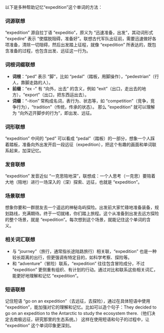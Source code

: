 以下是多种帮助记忆“expedition”这个单词的方法：

### 词源联想
“expedition” 源自拉丁语 “expeditio”，原义为 “迅速准备，出发”，其动词形式 “expedire” 表示 “使摆脱阻碍，准备好”。联想古代军队出征前，需要迅速做好各项准备，清除一切阻碍，然后出发踏上征程，就像 “expedition” 所表达的，既包含准备的过程，也包含出发、远征这一行为。

### 词根词缀联想
 - **词根**：“ped” 表示 “脚”，比如 “pedal”（踏板，用脚操作），“pedestrian”（行人，靠脚走路的人）。
 - **前缀**：“ex -” 有 “向外，出去” 的含义，例如 “exit”（出口，走出去的地方），“export”（出口，把东西运出去）。
 - **词缀**：“-ition” 常构成名词，表行为、状态等，如 “competition”（竞争，竞争行为），“tradition”（传统，传承的状态）。
 那么 “expedition” 就可以理解为 “向外迈开脚步的行为”，即出发、远征。

### 词形联想
“expedition” 中间的 “ped” 可以看成 “pedal”（踏板）的一部分，想象一个人踩着踏板，准备向外出发开启一段远征（expedition），把这个有趣的画面和单词联系起来，加深记忆。

### 发音联想
“expedition” 发音近似 “一克思陪地深”，联想成：一个人思考（一克思）要陪着大地（陪地）进行一场深入的（深）探索、远征，也就是 “expedition”。

### 场景联想
想象你要和一群朋友去一个遥远的神秘岛屿探险。出发前大家忙碌地准备装备，规划路线，充满期待。终于一切就绪，你们踏上旅程。这个从准备到出发去远方探险的整个场景，就是 “expedition”。每次想到这个场景，就能记住这个单词的含义。

### 相关词汇联想
 - 与 “journey”（旅行，通常指长途陆路旅行）相关联，“expedition” 也是一种较长距离的出行，但更强调有特定目的，如科学考察、探险等。
 - 和 “adventure”（冒险）联系，“expedition” 往往包含冒险成分，不过 “expedition” 更侧重有组织、有计划的行动。通过对比和联系这些相关词汇，能更好地理解和记忆 “expedition”。

### 短语联想
记住短语 “go on an expedition”（去远征，去探险），通过在具体短语中使用 “expedition”，能加强对它的理解和记忆。比如可以造个句子：They decided to go on an expedition to the Antarctic to study the ecosystem there.（他们决定去南极远征，研究那里的生态系统。） 这样在使用短语和句子的过程中，让 “expedition” 这个单词印象更深刻。 